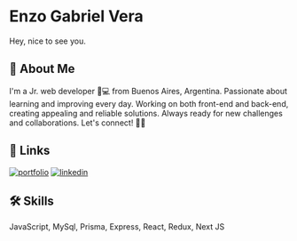 
# Enzo Gabriel Vera

Hey, nice to see you.


## 🚀 About Me
I'm a Jr. web developer 🚀💻 from Buenos Aires, Argentina. Passionate about learning and improving every day. Working on both front-end and back-end, creating appealing and reliable solutions. Always ready for new challenges and collaborations. Let's connect! 🤝💡


## 🔗 Links
[![portfolio](https://img.shields.io/badge/my_portfolio-000?style=for-the-badge&logo=ko-fi&logoColor=white)](https://katherineoelsner.com/)
[![linkedin](https://img.shields.io/badge/linkedin-0A66C2?style=for-the-badge&logo=linkedin&logoColor=white)](https://www.linkedin.com/in/enzo-gabriel-david-vera-a3bb6619b/)



## 🛠 Skills
JavaScript, MySql, Prisma, Express, React, Redux, Next JS
